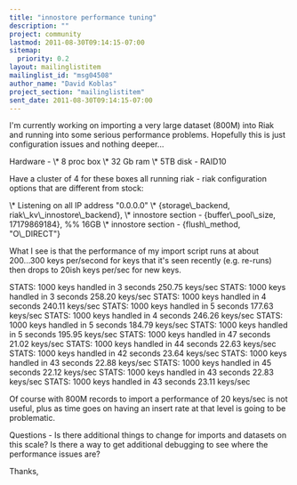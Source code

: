 ```yaml
---
title: "innostore performance tuning"
description: ""
project: community
lastmod: 2011-08-30T09:14:15-07:00
sitemap:
  priority: 0.2
layout: mailinglistitem
mailinglist_id: "msg04508"
author_name: "David Koblas"
project_section: "mailinglistitem"
sent_date: 2011-08-30T09:14:15-07:00
---
```



I'm currently working on importing a very large dataset (800M) into Riak 
and running into some serious performance problems. Hopefully this is 
just configuration issues and nothing deeper...


Hardware -
 \\* 8 proc box
 \\* 32 Gb ram
 \\* 5TB disk - RAID10

Have a cluster of 4 for these boxes all running riak - riak 
configuration options that are different from stock:


 \\* Listening on all IP address "0.0.0.0"
 \\* {storage\\_backend, riak\\_kv\\_innostore\\_backend},
 \\* innostore section - {buffer\\_pool\\_size, 17179869184}, %% 16GB
 \\* innostore section - {flush\\_method, "O\\_DIRECT"}

What I see is that the performance of my import script runs at about 
200...300 keys per/second for keys that it's seen recently (e.g. 
re-runs) then drops to 20ish keys per/sec for new keys.


 STATS: 1000 keys handled in 3 seconds 250.75 keys/sec
 STATS: 1000 keys handled in 3 seconds 258.20 keys/sec
 STATS: 1000 keys handled in 4 seconds 240.11 keys/sec
 STATS: 1000 keys handled in 5 seconds 177.63 keys/sec
 STATS: 1000 keys handled in 4 seconds 246.26 keys/sec
 STATS: 1000 keys handled in 5 seconds 184.79 keys/sec
 STATS: 1000 keys handled in 5 seconds 195.95 keys/sec
 STATS: 1000 keys handled in 47 seconds 21.02 keys/sec
 STATS: 1000 keys handled in 44 seconds 22.63 keys/sec
 STATS: 1000 keys handled in 42 seconds 23.64 keys/sec
 STATS: 1000 keys handled in 43 seconds 22.88 keys/sec
 STATS: 1000 keys handled in 45 seconds 22.12 keys/sec
 STATS: 1000 keys handled in 43 seconds 22.83 keys/sec
 STATS: 1000 keys handled in 43 seconds 23.11 keys/sec

Of course with 800M records to import a performance of 20 keys/sec is 
not useful, plus as time goes on having an insert rate at that level is 
going to be problematic.


Questions -
 Is there additional things to change for imports and datasets on this 
scale?
 Is there a way to get additional debugging to see where the 
performance issues are?


Thanks,
